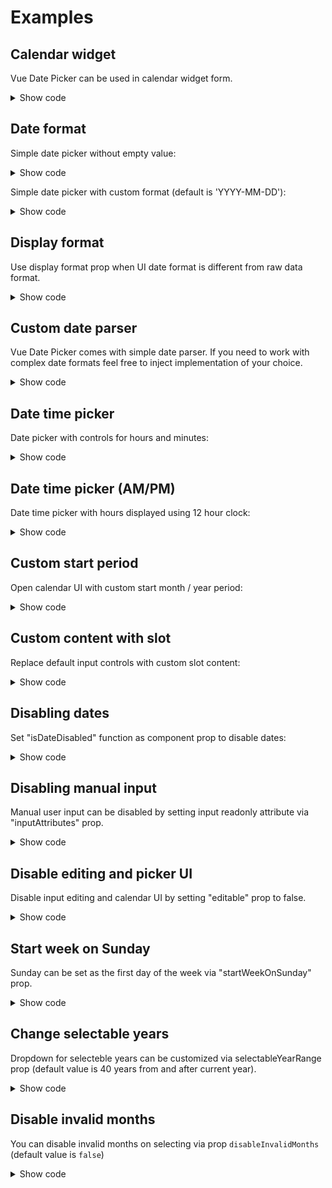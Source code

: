 # Examples

## Calendar widget
Vue Date Picker can be used in calendar widget form.

<calendar-widget></calendar-widget>

<details>
  <summary>Show code</summary>

  ```vue
  <template>
    <vue-date-picker
      v-model="date"
      :hasInputElement="false"
    />
  </template>

  <script>
  import VueDatePicker from '@therunninghub/vue-date-picker';

  export default {
    components: { VueDatePicker },
    data: () => ({
      date: '2019-02-12'
    })
  };
  </script>
  ```
</details>

## Date format
Simple date picker without empty value:

<picker-wrapper
  :value="''"
  :pickerProps="{format: 'YYYY.MM.DD'}"
/>

<details>
  <summary>Show code</summary>

  ```vue
  <template>
    <vue-date-picker
      v-model="date"
      :format="'YYYY.MM.DD'"
    />
  </template>

  <script>
  import VueDatePicker from '@therunninghub/vue-date-picker';

  export default {
    components: { VueDatePicker },
    data: () => ({
      date: undefined
    })
  };
  </script>
  ```
</details>

Simple date picker with custom format (default is 'YYYY-MM-DD'):

<picker-wrapper
  value="2019.01.01"
  :pickerProps="{format: 'YYYY.MM.DD'}"
/>

<details>
  <summary>Show code</summary>

  ```vue
  <template>
    <vue-date-picker
      v-model="date"
      :format="'YYYY.MM.DD'"
    />
  </template>

  <script>
  import VueDatePicker from '@therunninghub/vue-date-picker';

  export default {
    components: { VueDatePicker },
    data: () => ({
      date: '2019.01.01'
    })
  };
  </script>
  ```
</details>

## Display format
Use display format prop when UI date format is different from raw data format.

<picker-wrapper
  value="2019-01-01"
  :pickerProps="{displayFormat: 'DD.MM.YYYY'}"
/>

<details>
  <summary>Show code</summary>

  ```vue
  <template>
    <vue-date-picker
      v-model="date"
      :displayFormat="'DD.MM.YYYY'"
    />
  </template>

  <script>
  import VueDatePicker from '@therunninghub/vue-date-picker';

  export default {
    components: { VueDatePicker },
    data: () => ({
      date: '2019-01-01'
    })
  };
  </script>
  ```
</details>

## Custom date parser
Vue Date Picker comes with simple date parser.
If you need to work with complex date formats feel free to inject implementation of your choice.

<custom-engine></custom-engine>

<details>
  <summary>Show code</summary>

  ```vue
  <template>
    <vue-date-picker
      v-model="date"
      :format="format"
      :parseDate="parseDate"
      :formatDate="formatDate"
      :inputAttributes="{size: 32}"
    />
  </template>

  <script>
  import VueDatePicker from '@therunninghub/vue-date-picker';
  import fecha from 'fecha';

  export default {
    components: { VueDatePicker },
    data: () => ({
      format: 'dddd MMMM Do, YYYY',
      date: fecha.format(new Date(), 'dddd MMMM Do, YYYY')
    }),
    methods: {
      parseDate(dateString, format) {
        return fecha.parse(dateString, format);
      },
      formatDate(dateObj, format) {
        return fecha.format(dateObj, format);
      }
    }
  };
  </script>
  ```
</details>

## Date time picker
Date picker with controls for hours and minutes:

<picker-wrapper
  value="2019-01-01 14:30"
  :pickerProps="{format: 'YYYY-MM-DD HH:mm', pickTime: true}"
/>

<details>
  <summary>Show code</summary>

  ```vue
  <template>
    <vue-date-picker
      v-model="date"
      :pickTime="true"
      :format="'YYYY-MM-DD HH:mm'"
    />
  </template>

  <script>
  import VueDatePicker from '@therunninghub/vue-date-picker';

  export default {
    components: { VueDatePicker },
    data: () => ({
      date: '2019-01-01 14:30'
    })
  };
  </script>
  ```
</details>

## Date time picker (AM/PM)
Date time picker with hours displayed using 12 hour clock:

<picker-wrapper
  value="2019-01-01 14:30"
  :pickerProps="{format: 'YYYY-MM-DD HH:mm', displayFormat: 'YYYY.MM.DD H:mm A', pickTime: true, use12HourClock: true}"
/>

<details>
  <summary>Show code</summary>

  ```vue
  <template>
    <vue-date-picker
      v-model="date"
      :pickTime="true"
      :use12HourClock="true"
      :format="'YYYY-MM-DD HH:mm'"
      :displayFormat="'YYYY.MM.DD H:mm A'"
    />
  </template>

  <script>
  import VueDatePicker from '@therunninghub/vue-date-picker';

  export default {
    components: { VueDatePicker },
    data: () => ({
      date: '2019-01-01 14:30'
    })
  };
  </script>
  ```
</details>

## Custom start period
Open calendar UI with custom start month / year period:

<picker-wrapper
  value=""
  :pickerProps="{ startPeriod: { month: 0, year: 2020 } }"
/>

<details>
  <summary>Show code</summary>

  ```vue
  <template>
    <vue-date-picker
      :startPeriod="{ month: 0, year: 2020 } }"
    />
  </template>

  <script>
  import VueDatePicker from '@therunninghub/vue-date-picker';

  export default {
    components: {VueDatePicker}
  };
  </script>
  ```
</details>

## Custom content with slot
Replace default input controls with custom slot content:

<custom-input />

<details>
  <summary>Show code</summary>

  ```vue
  <template>
    <vue-date-picker v-model="date">
      <template v-slot:default="{toggle, inputValue}">
        <button @click="toggle">
          {{ inputValue || 'Toggle calendar' }}
        </button>
      </template>
    </vue-date-picker>
  </template>

  <script>
  import VueDatePicker from '@therunninghub/vue-date-picker';

  export default {
    components: { VueDatePicker },
    data: () => ({
      date: ''
    })
  };
  </script>
  ```
</details>

## Disabling dates
Set "isDateDisabled" function as component prop to disable dates:

<disabled-dates />

<details>
  <summary>Show code</summary>

  ```vue
  <template>
    <vue-date-picker
      v-model="date"
      :isDateDisabled="isFutureDate"
    />
  </template>

  <script>
  import VueDatePicker from '@therunninghub/vue-date-picker';

  export default {
    components: { VueDatePicker },
    data: () => ({
      date: ''
    }),
    methods: {
      isFutureDate(date) {
        const currentDate = new Date();
        return date > currentDate;
      }
    }
  };
  </script>
  ```
</details>

## Disabling manual input
Manual user input can be disabled by setting input readonly attribute via "inputAttributes" prop.

<picker-wrapper
  value="2019.01.01"
  :pickerProps="{inputAttributes: {readonly: true}}"
/>

<details>
  <summary>Show code</summary>

  ```vue
  <template>
    <vue-date-picker
      v-model="date"
      :inputAttributes="{readonly: true}"
    />
  </template>

  <script>
  import VueDatePicker from '@therunninghub/vue-date-picker';

  export default {
    components: { VueDatePicker },
    data: () => ({
      date: '2018-12-29'
    })
  };
  </script>
  ```
</details>

## Disable editing and picker UI
Disable input editing and calendar UI by setting "editable" prop to false.

<picker-wrapper
  value="2019.01.01"
  :pickerProps="{editable: false}"
/>

<details>
  <summary>Show code</summary>

  ```vue
  <template>
    <vue-date-picker
      v-model="date"
      :editable="false"
    />
  </template>

  <script>
  import VueDatePicker from '@therunninghub/vue-date-picker';

  export default {
    components: { VueDatePicker },
    data: () => ({
      date: '2018-12-29'
    })
  };
  </script>
  ```
</details>

## Start week on Sunday
Sunday can be set as the first day of the week via "startWeekOnSunday" prop.

<picker-wrapper
  value="2019.01.01"
  :pickerProps="{startWeekOnSunday: true}"
/>

<details>
  <summary>Show code</summary>

  ```vue
  <template>
    <vue-date-picker
      v-model="date"
      :startWeekOnSunday="true"
    />
  </template>

  <script>
  import VueDatePicker from '@therunninghub/vue-date-picker';

  export default {
    components: { VueDatePicker },
    data: () => ({
      date: '2019-01-01'
    })
  };
  </script>
  ```
</details>

## Change selectable years
Dropdown for selecteble years can be customized via selectableYearRange prop
(default value is 40 years from and after current year).

<picker-wrapper
  value="2019.01.01"
  :pickerProps="{
    selectableYearRange: {from: 2015, to: 2020}
  }"
/>

<details>
  <summary>Show code</summary>

  ```vue
  <template>
    <vue-date-picker
      v-model="date"
      :selectableYearRange="{from: 2015, to: 2020}"
    />
  </template>

  <script>
  import VueDatePicker from '@therunninghub/vue-date-picker';

  export default {
    components: { VueDatePicker },
    data: () => ({
      date: '2019-01-01'
    })
  };
  </script>
  ```
</details>

## Disable invalid months
You can disable invalid months on selecting via prop `disableInvalidMonths` (default value is `false`)

<picker-wrapper
  value="2019.01.31"
  :pickerProps="{
    disableInvalidMonths: true
  }"
/>

<details>
  <summary>Show code</summary>

  ```vue
  <template>
    <vue-date-picker
      v-model="date"
      :disableInvalidMonths="true"
    />
  </template>

  <script>
  import VueDatePicker from '@therunninghub/vue-date-picker';

  export default {
    components: { VueDatePicker },
    data: () => ({
      date: '2019-01-31'
    })
  };
  </script>
  ```
</details>
